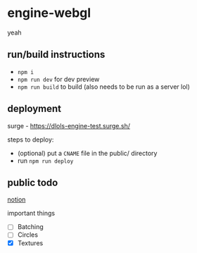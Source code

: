 # engine-webgl

yeah

## run/build instructions

- `npm i`
- `npm run dev` for dev preview
- `npm run build` to build (also needs to be run as a server lol)

## deployment

surge - https://dlols-engine-test.surge.sh/

steps to deploy:

- (optional) put a `CNAME` file in the public/ directory
- run `npm run deploy`

## public todo

[notion](https://wonderful-rondeletia-9cc.notion.site/mdn-webgl-78d9c2265e454eec9159890954bb2c5a)

important things

- [ ] Batching
- [ ] Circles
- [x] Textures